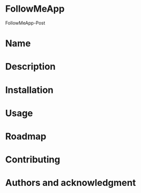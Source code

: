 # FollowMeApp
FollowMeApp-Post

# Name

# Description

# Installation

# Usage

# Roadmap

# Contributing

# Authors and acknowledgment
